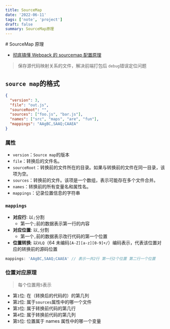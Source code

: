 ```yaml
---
title: SourceMap
date: '2022-06-11'
tags: ['note', 'project']
draft: false
summary: SourceMap原理
---
```


<TOCInline toc={props.toc} asDisclosure toHeading={3} />
# SourceMap 原理

- [彻底搞懂 Webpack 的 sourcemap 配置原理](https://mp.weixin.qq.com/s/0Sq9Z0i9Q3N0likFlZB0rQ)

> 保存源代码映射关系的文件，解决前端打包后 `debug`错误定位问题

## `source map`的格式

```json
{
  "version": 3,
  "file": "out.js",
  "sourceRoot": "",
  "sources": ["foo.js", "bar.js"],
  "names": ["src", "maps", "are", "fun"],
  "mappings": "AAgBC,SAAQ;CAAEA"
}
```

### 属性

- `version`：`Source map`的版本
- `file`：转换后的文件名。
- `sourceRoot`：转换前的文件所在的目录。如果与转换前的文件在同一目录，该项为空。
- `sources`：转换前的文件。该项是一个数组，表示可能存在多个文件合并。
- `names`：转换前的所有变量名和属性名。
- `mappings`：记录位置信息的字符串

### `mappings`

- **对应行**: 以`;`分割
  - 第一个`;`前的数据表示第一行的内容
- **对应位置**: 以`,`分割
  - 第一个`,`前的数据表示改行代码的第一个位置
- **位置转换**: 以`VLQ`（64 未编码`[A-Z][a-z][0-9]+/`）编码表示，代表该位置对应的转换前的源码位置

```js
mappings: 'AAgBC,SAAQ;CAAEA' // 表示一共2行 第一行2个位置 第二行一个位置
```

### 位置对应原理

> 每个位置用`5`表示

- 第`1`位: 在（转换后的代码的）的第几列
- 第`2`位: 属于`sources`属性中的哪一个文件
- 第`3`位: 属于转换前代码的第几行
- 第`4`位: 属于转换前代码的第几列
- 第`5`位: 位置属于 names 属性中的哪一个变量

